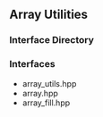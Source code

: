 ## Array Utilities
### Interface Directory

### Interfaces
* array\_utils.hpp
* array.hpp
* array\_fill.hpp
